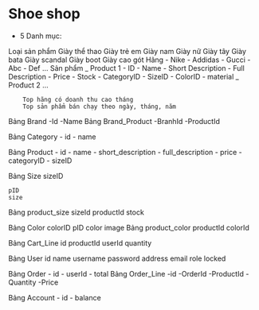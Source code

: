 # Shoe shop

- 5 Danh mục:

Loại sản phẩm
    Giày thể thao
    Giày trẻ em
    Giày nam
    Giày nữ
    Giày tây
    Giày bata
    Giày scandal
    Giày boot
    Giày cao gót
Hãng 
    - Nike 
    - Addidas 
    - Gucci 
    - Abc 
    - Def
    ...
        Sản phẩm
        _ Product 1 
            - ID 
            - Name 
            - Short Description 
            - Full Description 
            - Price 
            - Stock 
            - CategoryID 
            - SizeID 
            - ColorID 
            - material
        _ Prođuct 2
            ...

        Top hãng có doanh thu cao tháng
        Top sản phẩm bán chạy theo ngày, tháng, năm
Bảng Brand
    -Id
    -Name
Bảng Brand_Product
    -BranhId
    -ProductId

Bảng Category 
    - id 
    - name

Bảng Product 
    - id 
    - name 
    - short_description 
    - full_description 
    - price 
    - categoryID 
    - sizeID

Bảng Size
    sizeID
    
    pID
    size
Bảng product_size
    sizeId
    productId
    stock
    
Bảng Color
    colorID
    pID
    color
    image
Bảng product_color
    productId
    colorId
    
Bảng Cart_Line
    id
    productId
    userId
    quantity

Bảng User
    id
    name
    username
    password
    address
    email
    role
    locked
    
Bảng Order
    - id 
    - userId
    - total
Bảng Order_Line
    -id
    -OrderId
    -ProductId
    -Quantity
    -Price

Bảng Account
    - id
    - balance

